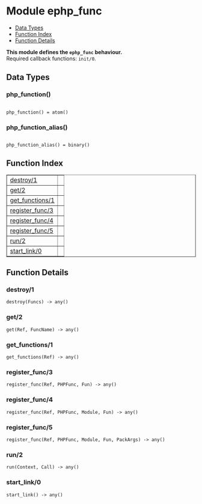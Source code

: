 

# Module ephp_func #
* [Data Types](#types)
* [Function Index](#index)
* [Function Details](#functions)

__This module defines the `ephp_func` behaviour.__<br /> Required callback functions: `init/0`.

<a name="types"></a>

## Data Types ##




### <a name="type-php_function">php_function()</a> ###


<pre><code>
php_function() = atom()
</code></pre>




### <a name="type-php_function_alias">php_function_alias()</a> ###


<pre><code>
php_function_alias() = binary()
</code></pre>

<a name="index"></a>

## Function Index ##


<table width="100%" border="1" cellspacing="0" cellpadding="2" summary="function index"><tr><td valign="top"><a href="#destroy-1">destroy/1</a></td><td></td></tr><tr><td valign="top"><a href="#get-2">get/2</a></td><td></td></tr><tr><td valign="top"><a href="#get_functions-1">get_functions/1</a></td><td></td></tr><tr><td valign="top"><a href="#register_func-3">register_func/3</a></td><td></td></tr><tr><td valign="top"><a href="#register_func-4">register_func/4</a></td><td></td></tr><tr><td valign="top"><a href="#register_func-5">register_func/5</a></td><td></td></tr><tr><td valign="top"><a href="#run-2">run/2</a></td><td></td></tr><tr><td valign="top"><a href="#start_link-0">start_link/0</a></td><td></td></tr></table>


<a name="functions"></a>

## Function Details ##

<a name="destroy-1"></a>

### destroy/1 ###

`destroy(Funcs) -> any()`

<a name="get-2"></a>

### get/2 ###

`get(Ref, FuncName) -> any()`

<a name="get_functions-1"></a>

### get_functions/1 ###

`get_functions(Ref) -> any()`

<a name="register_func-3"></a>

### register_func/3 ###

`register_func(Ref, PHPFunc, Fun) -> any()`

<a name="register_func-4"></a>

### register_func/4 ###

`register_func(Ref, PHPFunc, Module, Fun) -> any()`

<a name="register_func-5"></a>

### register_func/5 ###

`register_func(Ref, PHPFunc, Module, Fun, PackArgs) -> any()`

<a name="run-2"></a>

### run/2 ###

`run(Context, Call) -> any()`

<a name="start_link-0"></a>

### start_link/0 ###

`start_link() -> any()`

